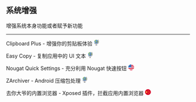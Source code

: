 ## 系统增强

增强系统本身功能或者赋予新功能

---

Clipboard Plus - 增强你的剪贴板体验 ![](../assets/earth-globe.png)

Easy Copy - 复制应用中的 UI 文本 ![](../assets/earth-globe.png)

Nougat Quick Settings - 充分利用 Nougat 快速按钮 ![](../assets/united-states.png)

ZArchiver -  Android 压缩包处理 ![](../assets/earth-globe.png)

去你大爷的内置浏览器 - Xposed 插件，拦截应用内置浏览器 ![](../assets/china.png)
